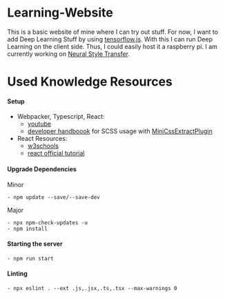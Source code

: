 # Learning-Website
This is a basic website of mine where I can try out stuff. 
For now, I want to add Deep Learning Stuff by using [tensorflow.js](https://www.tensorflow.org/js). 
With this I can run Deep Learning on the client side. Thus, I could easily host it a raspberry pi.
I am currently working on [Neural Style Transfer](https://en.wikipedia.org/wiki/Neural_Style_Transfer#cite_note-5).
# Used Knowledge Resources

#### Setup
- Webpacker, Typescript, React:
    - [youtube]((https://www.youtube.com/playlist?list=PLiKs97d-BatHEeclprFtCaw8RcNOYXUqN))
    - [developer handboook](https://developerhandbook.com/webpack/how-to-configure-scss-modules-for-webpack/) 
    for SCSS usage with [MiniCssExtractPlugin](https://github.com/webpack-contrib/mini-css-extract-plugin)
- React Resources:
    - [w3schools](https://www.w3schools.com/react/react_es6.asp)
    - [react official tutorial](https://reactjs.org/tutorial/tutorial.html)
    
    
#### Upgrade Dependencies
Minor
    
    - npm update --save/--save-dev
Major

    - npx npm-check-updates -u
    - npm install


#### Starting the server
    - npm run start
    
#### Linting
    - npx eslint . --ext .js,.jsx,.ts,.tsx --max-warnings 0